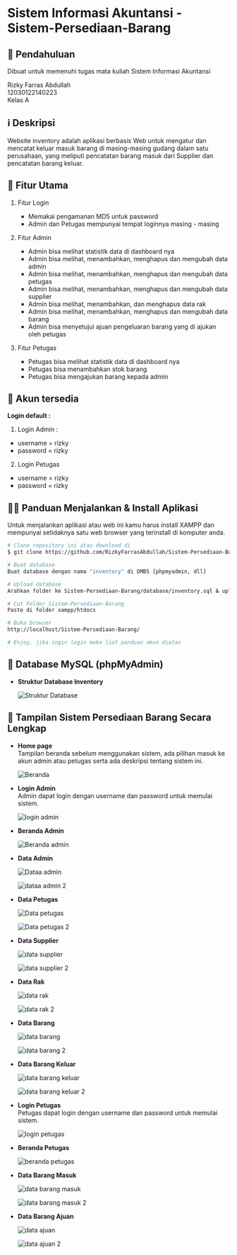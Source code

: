 # Sistem Informasi Akuntansi - Sistem-Persediaan-Barang

## 📖 Pendahuluan
Dibuat untuk memenuhi tugas mata kuliah Sistem Informasi Akuntansi

Rizky Farras Abdullah<br>
12030122140223<br>
Kelas A<br>

## ℹ️ Deskripsi
Website inventory adalah aplikasi berbasis Web untuk mengatur dan mencatat keluar masuk barang di masing-masing gudang dalam satu perusahaan, yang meliputi pencatatan barang masuk dari Supplier dan pencatatan barang keluar.

## 📜 Fitur Utama
  1. Fitur Login
    <ul type="square">
    <li>Memakai pengamanan MD5 untuk password</li>
    <li>Admin dan Petugas mempunyai tempat loginnya masing - masing</li>
    </ul>
    
  2. Fitur Admin
     <ul type="square">
     <li>Admin bisa melihat statistik data di dashboard nya</li>
     <li>Admin bisa melihat, menambahkan, menghapus dan mengubah data admin</li>
     <li>Admin bisa melihat, menambahkan, menghapus dan mengubah data petugas</li>
     <li>Admin bisa melihat, menambahkan, menghapus dan mengubah data supplier</li>
     <li>Admin bisa melihat, menambahkan, dan menghapus data rak</li>
     <li>Admin bisa melihat, menambahkan, menghapus dan mengubah data barang</li>
     <li>Admin bisa menyetujui ajuan pengeluaran barang yang di ajukan oleh petugas</li>
     </ul>
 
  3. Fitur Petugas
    <ul type="square">
    <li>Petugas bisa melihat statistik data di dashboard nya</li>
    <li>Petugas bisa menambahkan stok barang</li>
    <li>Petugas bisa mengajukan barang kepada admin</li>
    
  </ul>
  
  ## 🔑 Akun tersedia
  <strong>Login default : </strong>
  1. Login Admin :
  <ul type="square">
    <li>username = rizky </li>
    <li>password = rizky</li>
   
  </ul>
 
  2. Login Petugas
   <ul type="square">
    <li>username = rizky</li>
    <li>password = rizky</li>
     
  </ul>
  
  <h2 id="download">🐱‍💻 Panduan Menjalankan & Install Aplikasi</h2>

Untuk menjalankan aplikasi atau web ini kamu harus install XAMPP dan mempunyai setidaknya satu web browser yang terinstall di komputer anda.

```bash
# Clone repository ini atau download di
$ git clone https://github.com/RizkyFarrasAbdullah/Sistem-Persediaan-Barang.git

# Buat database
Buat database dengan nama "inventory" di DMBS [phpmyadmin, dll]

# Upload database
Arahkan folder ke Sistem-Persediaan-Barang/database/inventory.sql & upload ke dbms [phpmyadmin]

# Cut Folder Sistem-Persediaan-Barang
Paste di folder xampp/htdocs

# Buka browser
http://localhost/Sistem-Persediaan-Barang/

# Enjoy, jika ingin login maka liat panduan akun diatas
```

<p></p>

## 💾 Database MySQL (phpMyAdmin)

* **Struktur Database Inventory**<br>

    ![Struktur Database](https://github.com/RizkyFarrasAbdullah/Sistem-Persediaan-Barang/assets/152374263/d583a326-bc87-4697-82e4-8e79aefaf5db)



## 🔎 Tampilan Sistem Persediaan Barang Secara Lengkap

* **Home page**<br>
    Tampilan beranda sebelum menggunakan sistem, ada pilihan masuk ke akun admin atau petugas serta ada deskripsi tentang sistem ini.

    ![Beranda](https://github.com/RizkyFarrasAbdullah/Sistem-Persediaan-Barang/assets/152374263/97d32a44-c483-438b-a58a-f6c0c24c330f)

* **Login Admin**<br>
    Admin dapat login dengan username dan password untuk memulai sistem. 

    ![login admin](https://github.com/RizkyFarrasAbdullah/Sistem-Persediaan-Barang/assets/152374263/0fe053dc-1cc6-402e-9af5-3b42e4efcf8f)

* **Beranda Admin**<br>

    ![Beranda admin](https://github.com/RizkyFarrasAbdullah/Sistem-Persediaan-Barang/assets/152374263/ef53274f-3f6c-4329-b279-6193829a83b6)
  
* **Data Admin**<br>

    ![Dataa admin](https://github.com/RizkyFarrasAbdullah/Sistem-Persediaan-Barang/assets/152374263/ce431cb9-ec85-41da-b1ba-b257d27c9a83)
  
    ![dataa admin 2](https://github.com/RizkyFarrasAbdullah/Sistem-Persediaan-Barang/assets/152374263/bb255835-1ada-4ae1-a494-e723834311e4)

* **Data Petugas**<br>

    ![Data petugas](https://github.com/RizkyFarrasAbdullah/Sistem-Persediaan-Barang/assets/152374263/93fa3bfd-b2bf-4a1c-994a-300bd80fb6e1)
  
    ![Data petugas 2](https://github.com/RizkyFarrasAbdullah/Sistem-Persediaan-Barang/assets/152374263/fef3a0c0-aa84-489a-bd0f-54aa3e81e697)

* **Data Supplier**<br>

    ![data supplier](https://github.com/RizkyFarrasAbdullah/Sistem-Persediaan-Barang/assets/152374263/8e62dffe-733d-496e-a959-34f75421b3a4)
  
    ![data supplier 2](https://github.com/RizkyFarrasAbdullah/Sistem-Persediaan-Barang/assets/152374263/f03d40b1-7b04-45fe-836a-f2c4c885ecf5)

* **Data Rak**<br>

    ![data rak](https://github.com/RizkyFarrasAbdullah/Sistem-Persediaan-Barang/assets/152374263/17d445eb-4bef-49c1-928c-3946d5ddd86e)
  
    ![data rak 2](https://github.com/RizkyFarrasAbdullah/Sistem-Persediaan-Barang/assets/152374263/01db9300-92ef-413e-9ac6-f2e7b161bc75)

* **Data Barang**<br>

    ![data barang](https://github.com/RizkyFarrasAbdullah/Sistem-Persediaan-Barang/assets/152374263/f8dcaf7d-9c47-4ac0-9425-876ed47f90aa)

    ![data barang 2](https://github.com/RizkyFarrasAbdullah/Sistem-Persediaan-Barang/assets/152374263/b8ab8c26-f0ed-4b0c-8265-4bd62e108efd)
  
* **Data Barang Keluar**<br>

    ![data barang keluar](https://github.com/RizkyFarrasAbdullah/Sistem-Persediaan-Barang/assets/152374263/a4a4f20d-5737-4ed4-a3ed-ed24bd5c5d03)

    ![data barang keluar 2](https://github.com/RizkyFarrasAbdullah/Sistem-Persediaan-Barang/assets/152374263/d85cc9ee-c45b-4818-a3b1-727c300d5b65)



* **Login Petugas**<br>
    Petugas dapat login dengan username dan password untuk memulai sistem. 

    ![login petugas](https://github.com/RizkyFarrasAbdullah/Sistem-Persediaan-Barang/assets/152374263/32e98214-352f-4af0-85e6-9ec76892d2a1)

* **Beranda Petugas**<br>
  
    ![beranda petugas](https://github.com/RizkyFarrasAbdullah/Sistem-Persediaan-Barang/assets/152374263/b5538755-a64b-4a95-8b7e-a59cc207e3b0)

* **Data Barang Masuk**<br>
  
    ![data barang masuk](https://github.com/RizkyFarrasAbdullah/Sistem-Persediaan-Barang/assets/152374263/386ae5d2-5194-4464-bfa1-9f11fc0ebd7f)

    ![data barang masuk 2](https://github.com/RizkyFarrasAbdullah/Sistem-Persediaan-Barang/assets/152374263/e00aa1ad-02a0-41a7-a165-82103d7ba3d5)
    
* **Data Barang Ajuan**<br>

    ![data ajuan](https://github.com/RizkyFarrasAbdullah/Sistem-Persediaan-Barang/assets/152374263/e317191f-147e-4f18-bbf9-d3d93d1a8825)

    ![data ajuan 2](https://github.com/RizkyFarrasAbdullah/Sistem-Persediaan-Barang/assets/152374263/bf08e1a4-dda0-4b11-8a16-96f3584bc5b7)

